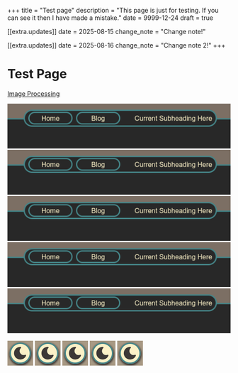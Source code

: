 +++
title = "Test page"
description = "This page is just for testing. If you can see it then I have made a mistake."
date = 9999-12-24
draft = true

[[extra.updates]]
date = 2025-08-15
change_note = "Change note!"

[[extra.updates]]
date = 2025-08-16
change_note = "Change note 2!"
+++

# Test Page

[Image Processing](https://www.getzola.org/documentation/content/image-processing/)

![Test image](/blog/reinventing-the-ssg/nav-bar.webp)
![Test image](/blog/reinventing-the-ssg/nav-bar.webp)
![Test image](/blog/reinventing-the-ssg/nav-bar.webp)
![Test image](/blog/reinventing-the-ssg/nav-bar.webp)
![Test image](/blog/reinventing-the-ssg/nav-bar.webp)

![Test image](/blog/reinventing-the-ssg/theme-button-light.webp)
![Test image](/blog/reinventing-the-ssg/theme-button-light.webp)
![Test image](/blog/reinventing-the-ssg/theme-button-light.webp)
![Test image](/blog/reinventing-the-ssg/theme-button-light.webp)
![Test image](/blog/reinventing-the-ssg/theme-button-light.webp)
